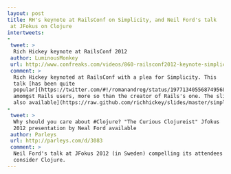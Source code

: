 ```yaml
---
layout: post
title: RH's keynote at RailsConf on Simplicity, and Neil Ford's talk
 at JFokus on Clojure
intertweets:
-
 tweet: >
  Rich Hickey keynote at RailsConf 2012
 author: LuminousMonkey
 url: http://www.confreaks.com/videos/860-railsconf2012-keynote-simplicity-matters
 comment: >
  Rich Hickey keynoted at RailsConf with a plea for Simplicity. This
  talk [has been quite
  popular](https://twitter.com/#!/romanandreg/status/197713405568749568)
  amomgst Rails users, more so than the creator of Rails's one. The slides [are
  also available](https://raw.github.com/richhickey/slides/master/simplicitymatters.pdf).
-
 tweet: >
  Why should you care about #Clojure? "The Curious Clojureist" Jfokus
  2012 presentation by Neal Ford available 
 author: Parleys 
 url: http://parleys.com/d/3083
 comment: >
  Neil Ford's talk at JFokus 2012 (in Sweden) compelling its attendees to seriously
  consider Clojure.
---
```

